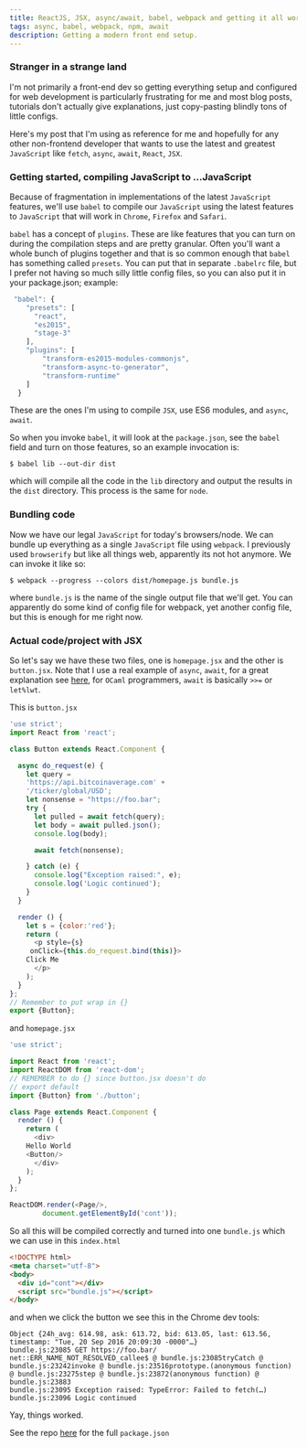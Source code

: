 ```yaml
---
title: ReactJS, JSX, async/await, babel, webpack and getting it all working
tags: async, babel, webpack, npm, await
description: Getting a modern front end setup.
---
```


### Stranger in a strange land

I'm not primarily a front-end dev so getting everything setup and
configured for web development is particularly frustrating for me and
most blog posts, tutorials don't actually give explanations, just
copy-pasting blindly tons of little configs.

Here's my post that I'm using as reference for me and hopefully for
any other non-frontend developer that wants to use the latest and
greatest `JavaScript` like `fetch`, `async`, `await`, `React`, `JSX`.

### Getting started, compiling JavaScript to ...JavaScript

Because of fragmentation in implementations of the latest `JavaScript`
features, we'll use `babel` to compile our `JavaScript` using the
latest features to `JavaScript` that will work in `Chrome`, `Firefox`
and `Safari`.

`babel` has a concept of `plugins`. These are like features that you
can turn on during the compilation steps and are pretty
granular. Often you'll want a whole bunch of plugins together and that
is so common enough that `babel` has something called
`presets`. You can put that in separate `.babelrc` file, but I prefer
not having so much silly little config files, so you can also put it
in your package.json; example:

```javascript
 "babel": {
    "presets": [
      "react",
      "es2015",
      "stage-3"
    ],
    "plugins": [
        "transform-es2015-modules-commonjs",
        "transform-async-to-generator",
        "transform-runtime"
    ]
  }
```

These are the ones I'm using to compile `JSX`, use ES6 modules, and
`async`, `await`.

So when you invoke `babel`, it will look at the `package.json`, see
the `babel` field and turn on those features, so an example invocation
is:

```shell
$ babel lib --out-dir dist
```

which will compile all the code in the `lib` directory and output the
results in the `dist` directory. This process is the same for `node`.

### Bundling code
Now we have our legal `JavaScript` for today's browsers/node. We can bundle
up everything as a single `JavaScript` file using `webpack`. I
previously used `browserify` but like all things web, apparently its
not hot anymore. We can invoke it like so:

```shell
$ webpack --progress --colors dist/homepage.js bundle.js
```

where `bundle.js` is the name of the single output file that we'll
get. You can apparently do some kind of config file for webpack, yet
another config file, but this is enough for me right now. 

### Actual code/project with JSX

So let's say we have these two files, one is `homepage.jsx` and the
other is `button.jsx`. Note that I use a real example of `async`,
`await`, for a great explanation
see [here](https://zeit.co/blog/async-and-await), for `OCaml`
programmers, `await` is basically `>>=` or `let%lwt`.

This is `button.jsx`

```javascript
'use strict';
import React from 'react';

class Button extends React.Component {

  async do_request(e) {
    let query =
	'https://api.bitcoinaverage.com' +
	'/ticker/global/USD';
    let nonsense = "https://foo.bar";
    try {
      let pulled = await fetch(query);
      let body = await pulled.json();
      console.log(body);

      await fetch(nonsense);

    } catch (e) {
      console.log("Exception raised:", e);
      console.log('Logic continued');
    }
  }

  render () {
    let s = {color:'red'};
    return (
      <p style={s}
	 onClick={this.do_request.bind(this)}>
	Click Me
      </p>
    );
  }
};
// Remember to put wrap in {}
export {Button};
```

and `homepage.jsx`

```javascript
'use strict';

import React from 'react';
import ReactDOM from 'react-dom';
// REMEMBER to do {} since button.jsx doesn't do
// export default
import {Button} from './button';

class Page extends React.Component {
  render () {
    return (
      <div>
	Hello World
	<Button/>
      </div>
    );
  }
};

ReactDOM.render(<Page/>,
		document.getElementById('cont'));
```

So all this will be compiled correctly and turned into one `bundle.js`
which we can use in this `index.html`

```html
<!DOCTYPE html>
<meta charset="utf-8">
<body>
  <div id="cont"></div>
  <script src="bundle.js"></script>
</body>
```

and when we click the button we see this in the Chrome dev tools:

```
Object {24h_avg: 614.98, ask: 613.72, bid: 613.05, last: 613.56, timestamp: "Tue, 20 Sep 2016 20:09:30 -0000"…}
bundle.js:23085 GET https://foo.bar/ net::ERR_NAME_NOT_RESOLVED_callee$ @ bundle.js:23085tryCatch @ bundle.js:23242invoke @ bundle.js:23516prototype.(anonymous function) @ bundle.js:23275step @ bundle.js:23872(anonymous function) @ bundle.js:23883
bundle.js:23095 Exception raised: TypeError: Failed to fetch(…)
bundle.js:23096 Logic continued
```

Yay, things worked.

See the
repo
[here](https://github.com/fxfactorial/react-example-with-async-await-babel) for
the full `package.json`
